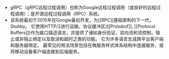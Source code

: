 - gRPC（gRPC远程过程调用）也称为Google远程过程调用（或良好的远程过程调用）；是开源远程过程调用（RPC）系统。
- 该系统最初于2015年在Google最初开发，为[[RPC]]基础架构的下一代，Stubby。 它使用HTTP/2进行运输，协议缓冲区([[Protobuf]], [[Protocol Buffers]])作为接口描述语言，并提供了诸如身份验证，双向流和流控制，阻止或非阻止绑定以及取消和超时之类的功能。 它为许多语言生成跨平台客户端和服务器绑定。 最常见的用法场景包括在微服务样式体系结构中连接服务，或将移动设备客户端连接到后端服务。